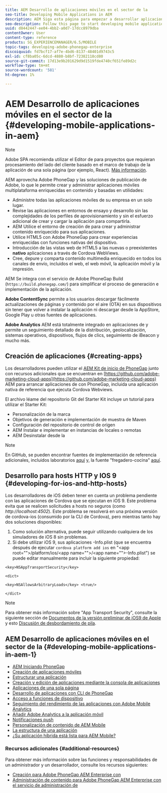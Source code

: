 ```yaml
---
title: AEM Desarrollo de aplicaciones móviles en el sector de la
seo-title: Developing Mobile Applications in AEM
description: AEM Siga esta página para empezar a desarrollar aplicaciones móviles en el uso de la de Adobe PhoneGap Enterprise.
seo-description: Follow this page to start developing mobile application in AEM using Adobe PhoneGap Enterprise.
uuid: d8442447-ee04-4bb2-a0d7-17dcc8979dba
contentOwner: User
content-type: reference
products: SG_EXPERIENCEMANAGER/6.5/MOBILE
topic-tags: developing-adobe-phonegap-enterprise
discoiquuid: fd7bcf17-af7e-4bd6-8137-48401d9743c5
exl-id: cf8ba05c-6dcd-4880-b8bf-72382118cd80
source-git-commit: 17d13e9b201629d9d1519fde4740cf651fe89d2c
workflow-type: tm+mt
source-wordcount: '581'
ht-degree: 1%

---
```


# AEM Desarrollo de aplicaciones móviles en el sector de la {#developing-mobile-applications-in-aem}

>[!NOTE]
>
>Adobe SPA recomienda utilizar el Editor de para proyectos que requieran procesamiento del lado del cliente basado en el marco de trabajo de la aplicación de una sola página (por ejemplo, React). [Más información](/help/sites-developing/spa-overview.md).

AEM aprovecha Adobe PhoneGap y las soluciones de publicación de Adobe, lo que le permite crear y administrar aplicaciones móviles multiplataforma enriquecidas en contenido y basadas en utilidades:

* Administre todas las aplicaciones móviles de su empresa en un solo lugar.
* Revise las aplicaciones en entornos de ensayo y desarrollo sin las complejidades de los perfiles de aprovisionamiento y sin el esfuerzo adicional de crear y cargar la aplicación para compartirla.
* AEM Utilice el entorno de creación de para crear y administrar contenido enriquecido para sus aplicaciones.
* Utilice HTML5 con Adobe PhoneGap para crear experiencias enriquecidas con funciones nativas del dispositivo.
* Introducción de las vistas web de HTML5 a las nuevas o preexistentes **nativo** aplicaciones a través de Cordova WebViews.
* Cree, depure y comparta contenido multimedia enriquecido en todos los canales de envío, incluidos el web, el web móvil, la aplicación móvil y la impresión.

AEM Se integra con el servicio de Adobe PhoneGap Build (`https://build.phonegap.com/`) para simplificar el proceso de generación e implementación de la aplicación.

**Adobe ContentSync** permite a los usuarios descargar fácilmente actualizaciones de páginas y contenido por el aire (OTA) en sus dispositivos sin tener que volver a instalar la aplicación ni descargar desde la AppStore, Google Play u otras fuentes de aplicaciones.

**Adobe Analytics** AEM está totalmente integrado en aplicaciones de y permite un seguimiento detallado de la distribución, geolocalización, sistemas operativos, dispositivos, flujos de clics, seguimiento de iBeacon y mucho más.

## Creación de aplicaciones {#creating-apps}

Los desarrolladores pueden utilizar el [AEM Kit de inicio de PhoneGap](https://github.com/Adobe-Marketing-Cloud/aem-phonegap-starter-kit) junto con recursos adicionales que se encuentran en [https://github.com/adobe-marketing-cloud-apps](https://github.com/adobe-marketing-cloud-apps) AEM para arrancar aplicaciones de con PhoneGap, incluida una aplicación nativa de referencia que ejecuta Cordova Webviews.

El archivo léame del repositorio Git del Starter Kit incluye un tutorial para utilizar el Starter Kit:

* Personalización de la marca
* Objetivos de generación e implementación de muestra de Maven
* Configuración del repositorio de control de origen
* AEM Instalar e implementar en instancias de locales o remotas
* AEM Desinstalar desde la

>[!NOTE]
>
>En GitHub, se pueden encontrar fuentes de implementación de referencia adicionales, incluidos laboratorios [aquí](https://github.com/adobe-marketing-cloud-apps) y, la fuente &quot;fregadero-cocina&quot; [aquí](https://github.com/blefebvre/aem-phonegap-kitchen-sink).

## Desarrollo para hosts HTTP y IOS 9 {#developing-for-ios-and-http-hosts}

Los desarrolladores de iOS deben tener en cuenta un problema pendiente con las aplicaciones de Cordova que se ejecutan en iOS 9. Este problema evita que se realicen solicitudes a hosts no seguros (como *http://localhost:4502*). Este problema se resolverá en una próxima versión de cordova-ios (consumido por la CLI de Cordova), pero mientras tanto hay dos soluciones disponibles:

1. Como solución alternativa, puede seguir utilizando cualquiera de los simuladores de iOS 8 sin problemas.
1. Si debe utilizar iOS 9, sus aplicaciones -Info.plist (que se encuentra después de ejecutar `cordova platform add ios` en &quot;&lt;app root=&quot;&quot;>/platform/ios/&lt;app name=&quot;&quot;>/&lt;app name=&quot;&quot;>-Info.plist&quot;) se puede editar manualmente para incluir la siguiente propiedad:

```
<key>NSAppTransportSecurity</key>

<dict>

<key>NSAllowsArbitraryLoads</key> <true/>

</dict>
```

>[!NOTE]
>
>Para obtener más información sobre &quot;App Transport Security&quot;, consulte la siguiente sección de [Documentos de la versión preliminar de iOS9 de Apple](https://developer.apple.com/library/prerelease/ios/releasenotes/General/WhatsNewIniOS/Articles/iOS9.html#//apple_ref/doc/uid/TP40016198-SW14) y esto [Discusión de desbordamiento de pila](https://stackoverflow.com/questions/30751053/ios9-ats-what-about-html5-based-apps/).

## AEM Desarrollo de aplicaciones móviles en el sector de la {#developing-mobile-applications-in-aem-1}

* [AEM Iniciando PhoneGap](/help/mobile/starting-aem-phonegap-app.md)
* [Creación de aplicaciones móviles](/help/mobile/building-app-mobile-phonegap.md)
* [Estructurar una aplicación](/help/mobile/phonegap-structure-an-app.md)
* [Creación y edición de aplicaciones mediante la consola de aplicaciones](/help/mobile/phonegap-apps-console.md)
* [Aplicaciones de una sola página](/help/mobile/phonegap-single-page-applications.md)
* [Desarrollo de aplicaciones con CLI de PhoneGap](/help/mobile/phonegap-apps-pg-cli.md)
* [Acceso a funciones de dispositivo](/help/mobile/phonegap-access-device-features.md)
* [Seguimiento del rendimiento de las aplicaciones con Adobe Mobile Analytics](/help/mobile/phonegap-intro-to-app-analytics.md)
* [Añadir Adobe Analytics a la aplicación móvil](/help/mobile/phonegap-add-analytics-to-apps.md)
* [Notificaciones push](/help/mobile/phonegap-push-notifications.md)
* [Personalización de contenido de AEM Mobile](/help/mobile/phonegap-aem-mobile-content-personalization.md)
* [La estructura de una aplicación](/help/mobile/phonegap-apps-arch.md)
* [¿Su aplicación híbrida está lista para AEM Mobile?](/help/mobile/phonegap-adding-content-to-imported-app.md)

### Recursos adicionales {#additional-resources}

Para obtener más información sobre las funciones y responsabilidades de un administrador y un desarrollador, consulte los recursos siguientes:

* [Creación para Adobe PhoneGap AEM Enterprise con](/help/mobile/phonegap.md)
* [Administración de contenido para Adobe PhoneGap AEM Enterprise con el servicio de administración de](/help/mobile/administer-phonegap.md)
